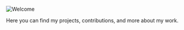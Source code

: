 ![Welcome](https://capsule-render.vercel.app/api?type=venom&height=300&color=gradient&text=Love%20To%20Code&fontColor=FFFFFF)

Here you can find my projects, contributions, and more about my work.
